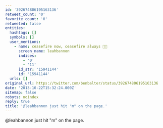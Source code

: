 ```yaml
---
id: '392674806195163136'
retweet_count: '0'
favorite_count: '0'
retweeted: false
entities:
  hashtags: []
  symbols: []
  user_mentions:
    - name: ceasefire now, ceasefire always 🍞🌹
      screen_name: leahbannon
      indices:
        - '0'
        - '11'
      id_str: '15941144'
      id: '15941144'
  urls: []
original_url: https://twitter.com/benbalter/status/392674806195163136
date: '2013-10-22T15:32:24.000Z'
sitemap: false
robots: noindex
reply: true
title: '@leahbannon just hit "m" on the page.'
---
```


@leahbannon just hit "m" on the page.
